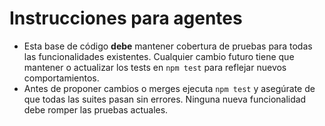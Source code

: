 # Instrucciones para agentes

- Esta base de código **debe** mantener cobertura de pruebas para todas las funcionalidades existentes. Cualquier cambio futuro tiene que mantener o actualizar los tests en `npm test` para reflejar nuevos comportamientos.
- Antes de proponer cambios o merges ejecuta `npm test` y asegúrate de que todas las suites pasan sin errores. Ninguna nueva funcionalidad debe romper las pruebas actuales.
